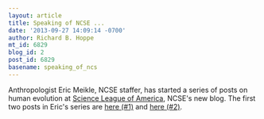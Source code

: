 ```yaml
---
layout: article
title: Speaking of NCSE ...
date: '2013-09-27 14:09:14 -0700'
author: Richard B. Hoppe
mt_id: 6829
blog_id: 2
post_id: 6829
basename: speaking_of_ncs
---
```

Anthropologist Eric Meikle, NCSE staffer, has started a series of posts on human evolution at [Science League of America](http://ncse.com/blog), NCSE's new blog. The first two posts in Eric's series are [here (#1)](http://ncse.com/blog/2013/09/connecting-links-introduction-0015071) and [here (#2)](http://ncse.com/blog/2013/09/connecting-links-louis-leakey-olduvai-gorge-garniss-curtis-0015073).
